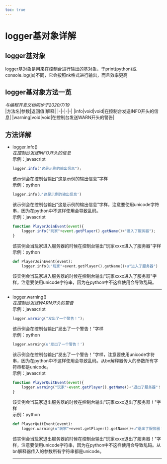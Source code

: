 ```yaml
---  
toc: true  
---  
```

# logger基对象详解  
## logger基对象  
logger基对象是用来在控制台进行输出的基对象，于print(python)或console.log(js)不同，它会按照nk格式进行输出，而且效率更高  
## logger基对象方法一览  
*与编程开发文档同步于2020/7/19*  
|方法名|参数|返回值|解释|
|-|-|-|-|
|info|void|void|在控制台发送INFO开头的信息|
|warning|void|void|在控制台发送WARN开头的警告|
## 方法详解  
*  logger.info()  
    *在控制台发送INFO开头的信息*  
    示例：javascript  
    ```javascript  
    logger.info("这是示例的输出信息");  
    ```  
    该示例会在控制台输出“这是示例的输出信息”字样  
    示例：python  
    ```python  
    logger.info(u'这是示例的输出信息')  
    ```  
     该示例会在控制台输出“这是示例的输出信息”字样，注意要使用unicode字符串，因为在python中不这样使用会导致乱码。  
    示例：javascript  
    ```javascript  
    function PlayerJoinEvent(event){  
        logger.info("玩家"+event.getPlayer().getName()+"进入了服务器");  
    }  
    ```  
    该实例会当玩家进入服务器的时候在控制台输出"玩家xxxx进入了服务器"字样  
    示例：python  
    ```python  
    def PlayerJoinEvent(event):  
        logger.info(u"玩家"+event.getPlayer().getName()+u"进入了服务器")  
    ```  
    该实例会当玩家进入服务器的时候在控制台输出"玩家xxxx进入了服务器"字样，注意要使用unicode字符串，因为在python中不这样使用会导致乱码。  
    ******  
* logger.warning()  
    *在控制台发送WARN开头的警告*  
    示例：javascript  
    ```javascript  
    logger.warning("发出了一个警告！");  
    ```  
    该示例会在控制台输出“发出了一个警告！”字样  
    示例：python  
    ```python  
    logger.warning(u'发出了一个警告！')  
    ```  
    该示例会在控制台输出“发出了一个警告！”字样，注意要使用unicode字符串，因为在python中不这样使用会导致乱码。从bn解释器传入的参数所有字符串都是unicode。  
    示例：javascript  
    ```javascript  
    function PlayerQuitEvent(event){  
        logger.warning("玩家"+event.getPlayer().getName()+"退出了服务器"！);  
    }  
    ```  
    该实例会当玩家退出服务器的时候在控制台输出"玩家xxxx退出了服务器！"字样  
    示例：python  
    ```python  
    def PlayerQuitEvent(event):  
        logger.warning(u"玩家"+event.getPlayer().getName()+u"退出了服务器！")  
    ```  
    该实例会当玩家退出服务器的时候在控制台输出"玩家xxxx退出了服务器！"字样，注意要使用unicode字符串，因为在python中不这样使用会导致乱码。从bn解释器传入的参数所有字符串都是unicode。  
    ******  
